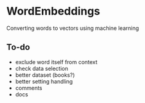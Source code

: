 # WordEmbeddings
Converting words to vectors using machine learning

## To-do
- exclude word itself from context
- check data selection
- better dataset (books?)
- better setting handling
- comments
- docs
